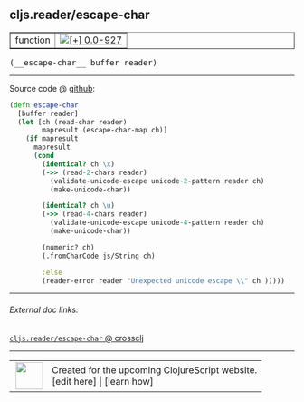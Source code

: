 ## cljs.reader/escape-char



 <table border="1">
<tr>
<td>function</td>
<td><a href="https://github.com/cljsinfo/cljs-api-docs/tree/0.0-927"><img valign="middle" alt="[+] 0.0-927" title="Added in 0.0-927" src="https://img.shields.io/badge/+-0.0--927-lightgrey.svg"></a> </td>
</tr>
</table>


 <samp>
(__escape-char__ buffer reader)<br>
</samp>

---







Source code @ [github](https://github.com/clojure/clojurescript/blob/r2758/src/cljs/cljs/reader.cljs#L193-L214):

```clj
(defn escape-char
  [buffer reader]
  (let [ch (read-char reader)
        mapresult (escape-char-map ch)]
    (if mapresult
      mapresult
      (cond
        (identical? ch \x)
        (->> (read-2-chars reader)
          (validate-unicode-escape unicode-2-pattern reader ch)
          (make-unicode-char))

        (identical? ch \u)
        (->> (read-4-chars reader)
          (validate-unicode-escape unicode-4-pattern reader ch)
          (make-unicode-char))

        (numeric? ch)
        (.fromCharCode js/String ch)

        :else
        (reader-error reader "Unexpected unicode escape \\" ch )))))
```

<!--
Repo - tag - source tree - lines:

 <pre>
clojurescript @ r2758
└── src
    └── cljs
        └── cljs
            └── <ins>[reader.cljs:193-214](https://github.com/clojure/clojurescript/blob/r2758/src/cljs/cljs/reader.cljs#L193-L214)</ins>
</pre>

-->

---



###### External doc links:

[`cljs.reader/escape-char` @ crossclj](http://crossclj.info/fun/cljs.reader.cljs/escape-char.html)<br>

---

 <table>
<tr><td>
<img valign="middle" align="right" width="48px" src="http://i.imgur.com/Hi20huC.png">
</td><td>
Created for the upcoming ClojureScript website.<br>
[edit here] | [learn how]
</td></tr></table>

[edit here]:https://github.com/cljsinfo/cljs-api-docs/blob/master/cljsdoc/cljs.reader/escape-char.cljsdoc
[learn how]:https://github.com/cljsinfo/cljs-api-docs/wiki/cljsdoc-files

<!--

This information was too distracting to show to readers, but I'll leave it
commented here since it is helpful to:

- pretty-print the data used to generate this document
- and show how to retrieve that data



The API data for this symbol:

```clj
{:ns "cljs.reader",
 :name "escape-char",
 :type "function",
 :signature ["[buffer reader]"],
 :source {:code "(defn escape-char\n  [buffer reader]\n  (let [ch (read-char reader)\n        mapresult (escape-char-map ch)]\n    (if mapresult\n      mapresult\n      (cond\n        (identical? ch \\x)\n        (->> (read-2-chars reader)\n          (validate-unicode-escape unicode-2-pattern reader ch)\n          (make-unicode-char))\n\n        (identical? ch \\u)\n        (->> (read-4-chars reader)\n          (validate-unicode-escape unicode-4-pattern reader ch)\n          (make-unicode-char))\n\n        (numeric? ch)\n        (.fromCharCode js/String ch)\n\n        :else\n        (reader-error reader \"Unexpected unicode escape \\\\\" ch )))))",
          :title "Source code",
          :repo "clojurescript",
          :tag "r2758",
          :filename "src/cljs/cljs/reader.cljs",
          :lines [193 214]},
 :full-name "cljs.reader/escape-char",
 :full-name-encode "cljs.reader/escape-char",
 :history [["+" "0.0-927"]]}

```

Retrieve the API data for this symbol:

```clj
;; from Clojure REPL
(require '[clojure.edn :as edn])
(-> (slurp "https://raw.githubusercontent.com/cljsinfo/cljs-api-docs/catalog/cljs-api.edn")
    (edn/read-string)
    (get-in [:symbols "cljs.reader/escape-char"]))
```

-->
